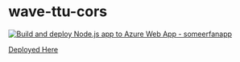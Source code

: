 # wave-ttu-cors

[![Build and deploy Node.js app to Azure Web App - someerfanapp](https://github.com/sayederfanarefin/wave-ttu-cors/actions/workflows/main_someerfanapp.yml/badge.svg)](https://github.com/sayederfanarefin/wave-ttu-cors/actions/workflows/main_someerfanapp.yml)


[Deployed Here](https://someerfanapp.azurewebsites.net/)
